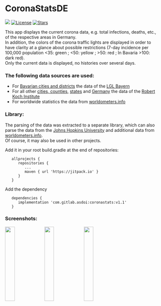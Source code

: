 # CoronaStatsDE
[![](https://jitpack.io/v/com.gitlab.asdoi/coronastats.svg)](https://jitpack.io/#com.gitlab.asdoi/coronastats)
[![License](https://img.shields.io/badge/dynamic/json.svg?label=License&url=https://gitlab.com/api/v4/projects/22258695?license=true&query=license.key&colorB=yellow)]()
[![Stars](https://img.shields.io/badge/dynamic/json.svg?style=social&label=Stars&url=https://gitlab.com/api/v4/projects/22258695&query=star_count&logo=gitlab)]()  

This app displays the current corona data, e.g. total infections, deaths, etc., of the respective areas in Germany.  
In addition, the colors of the corona traffic lights are displayed in order to have clarity at a glance about possible restrictions (7-day incidence per 100,000 population <35: green ; <50: yellow ; >50: red ; In Bavaria >100: dark red).  
Only the current data is displayed, no histories over several days.

### The following data sources are used:
 - For <a href="https://www.lgl.bayern.de/gesundheit/infektionsschutz/infektionskrankheiten_a_z/coronavirus/karte_coronavirus/index.htm">Bavarian cities and districts</a> the data of the <a href="https://www.lgl.bayern.de/">LGL Bayern</a>
  - For all other <a href="https://npgeo-corona-npgeo-de.hub.arcgis.com/datasets/917fc37a709542548cc3be077a786c17_0">cities, counties</a>, <a href="https://npgeo-corona-npgeo-de.hub.arcgis.com/datasets/ef4b445a53c1406892257fe63129a8ea_0">states</a> and <a href="https://www.rki.de/DE/Content/InfAZ/N/Neuartiges_Coronavirus/Fallzahlen.html">Germany</a> the data of the <a href="https://www.rki.de/">Robert Koch Institute</a>
   - For worldwide statistics the data from <a href="https://www.worldometers.info/">worldometers.info</a>

### Library:
The parsing of the data was extracted to a separate library, which can also parse the data from the <a href="https://www.jhu.edu/">Johns Hopkins University</a> and additional data from <a href="https://www.worldometers.info/">worldometers.info</a>.  
Of course, it may also be used in other projects.

Add it in your root build.gradle at the end of repositories:
```
   allprojects {
      repositories {
         ...
         maven { url 'https://jitpack.io' }
      }
   }
```

Add the dependency
```
   dependencies {
      implementation 'com.gitlab.asdoi:coronastats:v1.1'
   }
```


### Screenshots:
<img src="https://gitlab.com/asdoi/coronastatsde-beta/-/raw/master/fastlane/metadata/android/en-US/images/phoneScreenshots/Screen1.png?inline=false" width="25%">
<img src="https://gitlab.com/asdoi/coronastatsde-beta/-/raw/master/fastlane/metadata/android/en-US/images/phoneScreenshots/Screen2.png?inline=false" width="25%">
<img src="https://gitlab.com/asdoi/coronastatsde-beta/-/raw/master/fastlane/metadata/android/en-US/images/phoneScreenshots/Screen3.png?inline=false" width="25%">
